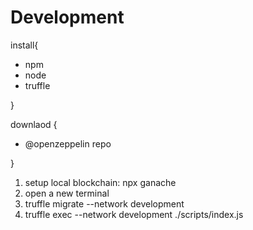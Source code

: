 # Development

install{
- npm
- node
- truffle

}

downlaod {
- @openzeppelin repo

}

1. setup local blockchain: npx ganache
2. open a new terminal
3. truffle migrate --network development
4. truffle exec --network development ./scripts/index.js
